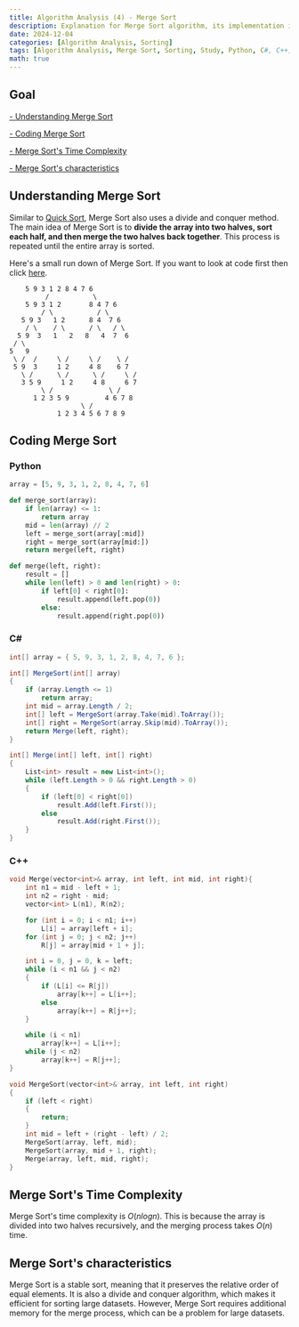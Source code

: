 ```yaml
---
title: Algorithm Analysis (4) - Merge Sort
description: Explanation for Merge Sort algorithm, its implementation in multiple programming languages, and its time complexity characteristics.
date: 2024-12-04
categories: [Algorithm Analysis, Sorting]
tags: [Algorithm Analysis, Merge Sort, Sorting, Study, Python, C#, C++]
math: true
---
```


## Goal
[- Understanding Merge Sort](#understanding-merge-sort)

[- Coding Merge Sort](#coding-merge-sort)

[- Merge Sort's Time Complexity](#merge-sorts-time-complexity)

[- Merge Sort's characteristics](#merge-sorts-characteristics)

## Understanding Merge Sort

Similar to [Quick Sort](https://hyeonukim.github.io/devblog/posts/Quick-Sort/), Merge Sort also uses a divide and conquer method. The main idea of Merge Sort is to **divide the array into two halves, sort each half, and then merge the two halves back together**. This process is repeated until the entire array is sorted.

Here's a small run down of Merge Sort. If you want to look at code first then click [here](#coding-merge-sort).
```
    5 9 3 1 2 8 4 7 6
         /           \
    5 9 3 1 2       8 4 7 6
        / \           / \
   5 9 3   1 2      8 4  7 6
    / \    / \      / \   / \
  5 9  3   1   2   8   4  7  6
 / \      
5   9
 \ /  /     \ /     \ /    \ /
 5 9  3     1 2     4 8    6 7
   \ /      \ /      \ /     \ /
   3 5 9     1 2     4 8     6 7
        \ /              \ /   
      1 2 3 5 9         4 6 7 8
                  \ /
            1 2 3 4 5 6 7 8 9
```

## Coding Merge Sort

### Python
```python
array = [5, 9, 3, 1, 2, 8, 4, 7, 6]

def merge_sort(array):
    if len(array) <= 1:
        return array
    mid = len(array) // 2
    left = merge_sort(array[:mid])
    right = merge_sort(array[mid:])
    return merge(left, right)   

def merge(left, right):
    result = []
    while len(left) > 0 and len(right) > 0:
        if left[0] < right[0]:
            result.append(left.pop(0))
        else:
            result.append(right.pop(0))
```
### C#
```csharp
int[] array = { 5, 9, 3, 1, 2, 8, 4, 7, 6 };

int[] MergeSort(int[] array)
{
    if (array.Length <= 1)
        return array;
    int mid = array.Length / 2;
    int[] left = MergeSort(array.Take(mid).ToArray());
    int[] right = MergeSort(array.Skip(mid).ToArray());
    return Merge(left, right);
}

int[] Merge(int[] left, int[] right)
{
    List<int> result = new List<int>();
    while (left.Length > 0 && right.Length > 0)
    {
        if (left[0] < right[0])
            result.Add(left.First());
        else
            result.Add(right.First());
    }       
}
```

### C++
```cpp
void Merge(vector<int>& array, int left, int mid, int right){
    int n1 = mid - left + 1;
    int n2 = right - mid;
    vector<int> L(n1), R(n2);

    for (int i = 0; i < n1; i++)
        L[i] = array[left + i];
    for (int j = 0; j < n2; j++)
        R[j] = array[mid + 1 + j];

    int i = 0, j = 0, k = left;
    while (i < n1 && j < n2)
    {
        if (L[i] <= R[j])
            array[k++] = L[i++];
        else
            array[k++] = R[j++];
    }

    while (i < n1)
        array[k++] = L[i++];
    while (j < n2)
        array[k++] = R[j++];
}    

void MergeSort(vector<int>& array, int left, int right)
{
    if (left < right)
    {
        return;
    }
    int mid = left + (right - left) / 2;
    MergeSort(array, left, mid);
    MergeSort(array, mid + 1, right);
    Merge(array, left, mid, right);
}
```

## Merge Sort's Time Complexity

Merge Sort's time complexity is $O(n log n)$. This is because the array is divided into two halves recursively, and the merging process takes $O(n)$ time.

## Merge Sort's characteristics

Merge Sort is a stable sort, meaning that it preserves the relative order of equal elements. It is also a divide and conquer algorithm, which makes it efficient for sorting large datasets. However, Merge Sort requires additional memory for the merge process, which can be a problem for large datasets.